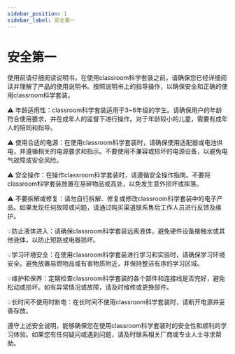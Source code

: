 ```yaml
---
sidebar_position: 1
sidebar_label: 安全第一
---
```


# 安全第一

使用前请仔细阅读说明书，在使用classroom科学套装之前，请确保您已经详细阅读并理解了产品的使用说明书。按照说明书上的指导操作，以确保安全和正确的使用classroom科学套装。

⚠ 年龄适用性：classroom科学套装适用于3~6年级的学生。请确保用户的年龄符合使用要求，并在成年人的监督下进行操作。对于年龄较小的儿童，需要有成年人的陪同和指导。

⚠ 使用合适的电源：在使用classroom科学套装时，请确保使用适配器或电池供电，并遵循相关的电源要求和指示。不要使用不兼容或损坏的电源设备，以避免电气故障或安全风险。

⚠ 安全操作：在操作classroom科学套装时，请遵循安全操作指南。不要将classroom科学套装放置在易碎物品或高处，以免发生意外损坏或摔落。

⚠ 不要拆解或修复：请勿自行拆解、修复或修改classroom科学套装中的电子产品。如果发现任何故障或问题，请通过购买渠道联系售后工作人员进行反馈及维护。

💡防止液体进入：请确保classroom科学套装远离液体，避免硬件设备接触水或其他液体，以防止短路或电器损坏。

💡学习环境安全：在使用classroom科学套装进行学习和实验时，请确保学习环境安全。避免放置易燃物品或有害物质附近，并保持整洁有序的学习区域。

💡维护和保养：定期检查classroom科学套装的各个部件和连接线是否完好，避免松动或损坏。如有异常情况或故障，请及时维修或更换部件。

💡长时间不使用时断电：在长时间不使用classroom科学套装时，请断开电源并妥善存放。

遵守上述安全说明，能够确保您在使用classroom科学套装时的安全性和顺利的学习体验。如果您有任何疑问或遇到问题，请及时联系相关厂商或专业人士寻求帮助。
